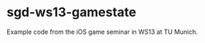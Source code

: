 sgd-ws13-gamestate
==================

Example code from the iOS game seminar in WS13 at TU Munich.

